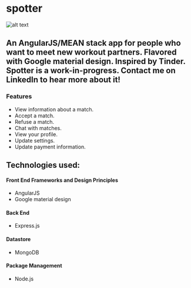# spotter

![alt text](http://i.imgur.com/qUjPrua.png "spotter")

## An AngularJS/MEAN stack app for people who want to meet new workout partners. Flavored with Google material design. Inspired by Tinder. Spotter is a work-in-progress. Contact me on LinkedIn to hear more about it!

### Features
* View information about a match.
* Accept a match.
* Refuse a match.
* Chat with matches.
* View your profile.
* Update settings.
* Update payment information.

## Technologies used:

#### Front End Frameworks and Design Principles
* AngularJS
* Google material design

#### Back End
* Express.js

#### Datastore
* MongoDB

#### Package Management
* Node.js
